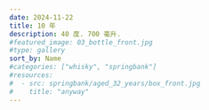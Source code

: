 ```yaml
---
date: 2024-11-22
title: 10 年
description: 40 度. 700 毫升.
#featured_image: 03_bottle_front.jpg
#type: gallery
sort_by: Name
#categories: ["whisky", "springbank"]
#resources:
#  - src: springbank/aged_32_years/box_front.jpg
#    title: "anyway"
---
```

